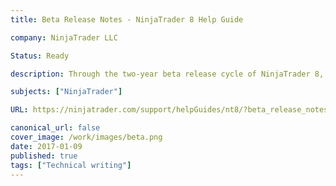 ```yaml
---
title: Beta Release Notes - NinjaTrader 8 Help Guide

company: NinjaTrader LLC

Status: Ready

description: Through the two-year beta release cycle of NinjaTrader 8, I was responsible for compiling and writing release notes that described the changes for each iteration up until the final release candidate.

subjects: ["NinjaTrader"]

URL: https://ninjatrader.com/support/helpGuides/nt8/?beta_release_notes.htm

canonical_url: false
cover_image: /work/images/beta.png
date: 2017-01-09
published: true
tags: ["Technical writing"]
---
```

